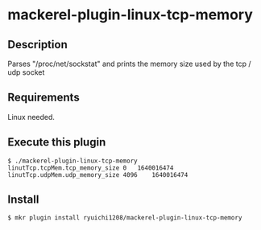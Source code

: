 # mackerel-plugin-linux-tcp-memory

## Description

Parses "/proc/net/sockstat" and prints the memory size used by the tcp / udp socket

## Requirements

Linux needed.

## Execute this plugin

```
$ ./mackerel-plugin-linux-tcp-memory
linutTcp.tcpMem.tcp_memory_size	0	1640016474
linutTcp.udpMem.udp_memory_size	4096	1640016474
```

## Install

```
$ mkr plugin install ryuichi1208/mackerel-plugin-linux-tcp-memory
```
